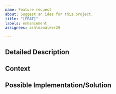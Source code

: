 ```yaml
---
name: Feature request
about: Suggest an idea for this project.
title: "[FEAT]"
labels: enhancement
assignees: ashleawalker29

---
```


<!-- Provide a general summary of the feature in the Title above. -->

## Detailed Description
<!-- Provide a detailed description of the change or addition you are proposing. -->
<!-- A good format is "As a [type of user] I want [a goal] so that [reason]. -->

## Context
<!-- Why is this change important to you? How would you use it? -->
<!-- How can it benefit other users? -->

## Possible Implementation/Solution
<!-- Not obligatory, but you may suggest an idea for implementing the addition or change. -->
<!-- Here you may also describe any alternative solutions or features you've considered. -->
